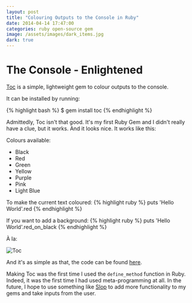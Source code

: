 ```yaml
---
layout: post
title: "Colouring Outputs to the Console in Ruby"
date: 2014-04-14 17:47:00
categories: ruby open-source gem
image: /assets/images/dark_items.jpg
dark: true
---
```


# The Console - Enlightened

[Toc](http://github.com/tiimgreen/toc) is a simple, lightweight gem to colour outputs to the console.

It can be installed by running:

{% highlight bash %}
$ gem install toc
{% endhighlight %}

Admittedly, Toc isn't that good. It's my first Ruby Gem and I didn't really have a clue, but it works. And it looks nice. It works like this:

Colours available:

- Black
- Red
- Green
- Yellow
- Purple
- Pink
- Light Blue

To make the current text coloured:
{% highlight ruby %}
puts 'Hello World'.red
{% endhighlight %}

If you want to add a background:
{% highlight ruby %}
puts 'Hello World'.red_on_black
{% endhighlight %}

À la:

![Toc](http://i.imgur.com/QraO0h9.png)

And it's as simple as that, the code can be found [here](https://github.com/tiimgreen/toc).

Making Toc was the first time I used the `define_method` function in Ruby. Indeed, it was the first time I had used meta-programming at all. In the future, I hope to use something like [Slop](https://github.com/leejarvis/slop) to add more functionality to my gems and take inputs from the user.
